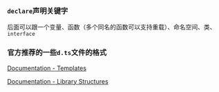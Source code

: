 ### `declare`声明关键字

后面可以跟一个变量、函数（多个同名的函数可以支持重载）、命名空间、类、`interface`



### 官方推荐的一些`d.ts`文件的格式

[Documentation - Templates](https://www.typescriptlang.org/docs/handbook/declaration-files/templates.html)


[Documentation - Library Structures](https://www.typescriptlang.org/docs/handbook/declaration-files/library-structures.html)




